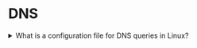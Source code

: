 # DNS

<details>
<summary>What is a configuration file for DNS queries in Linux?</summary>

In Linux, the `/etc/resolv.conf` file is a configuration file for DNS queries.
In Linux, the `resolver` refers to a library that consists of a collection of functions that does domain name translation.
The `/etc/resolv.conf` file is the file that configures the domain name resolver.

The `/etc/resolv.conf` example

```txt
nameserver 127.0.0.53
options edns0 trust-ad
search warszawa.vectranet.pl
```

The `nameserver` directive specifies the IP address of the domain name server that the resolver can query against.

The `resolv.conf` file supports a list of `search domains` in the form of a search directive. When we query a domain name, the resolver will `combine the domain name with the search domain` to form a fully qualified domain name (FQDN) for querying.

The decision of whether the first query as an absolute domain name is performed or not depends entirely on the number of dots present in the domain name. By default, a domain name with at least 1 dot will cause the resolver to query it verbatim without combining it with any search domains. The number of dots for an absolute domain name first query is configurable under the option `ndots` value.
Resolver queries having fewer than `ndots` dots (default is 1) in them will be attempted using each component of the search path in turn until a match is found.
</details>
